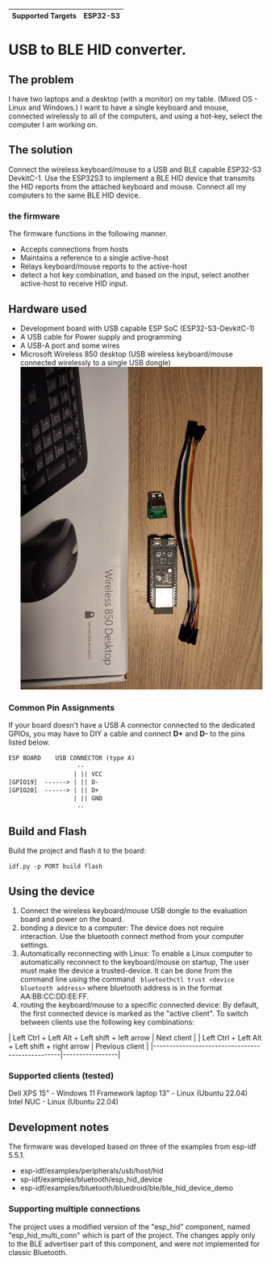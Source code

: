 | Supported Targets |  ESP32-S3 |
| ----------------- |  -------- |

# USB to BLE HID converter.
## The problem
I have two laptops and a desktop (with a monitor) on my table. (Mixed OS - Linux and Windows.)
I want to have a single keyboard and mouse, connected wirelessly to all of the computers, and using a hot-key, select the computer I am working on.

## The solution
Connect the wireless keyboard/mouse to a USB and BLE capable ESP32-S3 DevkitC-1. Use the ESP32S3 to implement a BLE HID device that transmits the HID reports from the attached keyboard and mouse.
Connect all my computers to the same BLE HID device.
### the firmware
The firmware functions in the following manner.
* Accepts connections from hosts
* Maintains a reference to a single active-host
* Relays keyboard/mouse reports to the active-host
* detect a hot key combination, and based on the input, select another active-host to receive HID input.

## Hardware used
* Development board with USB capable ESP SoC (ESP32-S3-DevkitC-1)
* A USB cable for Power supply and programming
* A USB-A port and some wires
* Microsoft Wireless 850 desktop (USB wireless keyboard/mouse connected wirelessly to a single USB dongle)
![The hardware I used](doc/hw.jpeg)
### Common Pin Assignments
If your board doesn't have a USB A connector connected to the dedicated GPIOs, 
you may have to DIY a cable and connect **D+** and **D-** to the pins listed below.

```
ESP BOARD    USB CONNECTOR (type A)
                   --
                  | || VCC
[GPIO19]  ------> | || D-
[GPIO20]  ------> | || D+
                  | || GND
                   --
```

## Build and Flash
Build the project and flash it to the board:

```
idf.py -p PORT build flash
```

## Using the device
1. Connect the wireless keyboard/mouse USB dongle to the evaluation board and power on the board.
2. bonding a device to a computer: The device does not require interaction. Use the bluetooth connect method from your computer settings.
3. Automatically reconnecting with Linux: To enable a Linux computer to automatically reconnect to the keyboard/mouse on startup, The user must make the device a trusted-device. It can be done from the command line using the command ``` bluetoothctl trust <device bluetooth address>``` where bluetooth address  is in the format AA:BB:CC:DD:EE:FF.
4. routing the keyboard/mouse to a specific connected device: By default, the first connected device is marked as the "active client". To switch between clients use the following key combinations:

| Left Ctrl + Left Alt + Left shift + left arrow | Next client |
| Left Ctrl + Left Alt + Left shift + right arrow | Previous client |
|-------------------------------------------------|-----------------|

### Supported clients (tested)
Dell XPS 15" - Windows 11
Framework laptop 13" - Linux (Ubuntu 22.04)
Intel NUC - Linux (Ubuntu 22.04)

## Development notes
The firmware was developed based on three of the examples from esp-idf 5.5.1.
* esp-idf/examples/peripherals/usb/host/hid
* sp-idf/examples/bluetooth/esp_hid_device
* esp-idf/examples/bluetooth/bluedroid/ble/ble_hid_device_demo
### Supporting multiple connections
The project uses a modified version of the "esp_hid" component, named "esp_hid_multi_conn" which is part of the project.
The changes apply only to the BLE advertiser part of this component, and were not implemented for classic Bluetooth.
